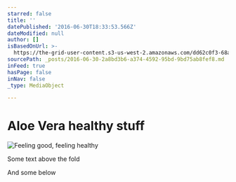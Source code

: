 ```yaml
---
starred: false
title: ''
datePublished: '2016-06-30T18:33:53.566Z'
dateModified: null
author: []
isBasedOnUrl: >-
  https://the-grid-user-content.s3-us-west-2.amazonaws.com/dd62c0f3-68af-4637-8c36-bb8de8cb5653.jpg
sourcePath: _posts/2016-06-30-2a8bd3b6-a374-4592-95bd-9bd75ab8fef8.md
inFeed: true
hasPage: false
inNav: false
_type: MediaObject

---
```

# Aloe Vera healthy stuff
![Feeling good, feeling healthy](https://the-grid-user-content.s3-us-west-2.amazonaws.com/dd62c0f3-68af-4637-8c36-bb8de8cb5653.jpg)

Some text above the fold

And some below